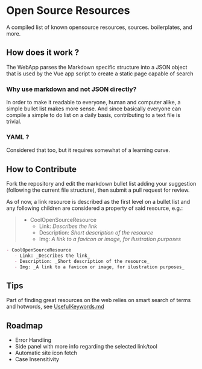 # Open Source Resources

A compiled list of known opensource resources, sources. boilerplates, and more.

## How does it work ?

The WebApp parses the Markdown specific structure into a JSON object that is used by the Vue app script to create a static page capable of search

### Why use markdown and not JSON directly?

In order to make it readable to everyone, human and computer alike, a simple bullet list makes more sense. And since basically everyone can compile a simple to do list on a daily basis, contributing to a text file is trivial.

### YAML ?

Considered that too, but it requires somewhat of a learning curve.

## How to Contribute

Fork the repository and edit the markdown bullet list adding your suggestion (following the current file structure), then submit a pull request for review.

As of now, a link resource is described as the first level on a bullet list and any following children are considered a property of said resource, e.g.:
> - CoolOpenSourceResource
>   - Link: _Describes the link_
>   - Description: _Short description of the resource_
>   - Img: _A link to a favicon or image, for ilustration purposes_

```markdown
- CoolOpenSourceResource
   - Link: _Describes the link_
   - Description: _Short description of the resource_
   - Img: _A link to a favicon or image, for ilustration purposes_
```

## Tips

Part  of finding great resources on the web relies on smart search of terms and hotwords, see [UsefulKeywords.md](UsefulKeywords.md)

## Roadmap

- Error Handling
- Side panel with more info regarding the selected link/tool
- Automatic site icon fetch
- Case Insensitivity

